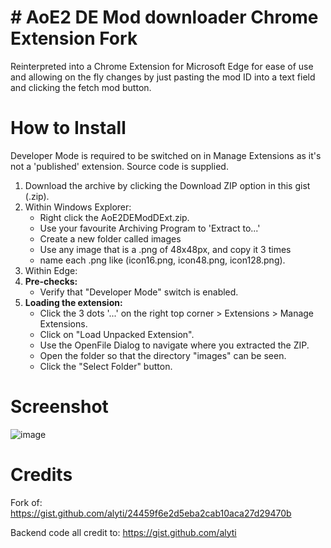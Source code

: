 # # AoE2 DE Mod downloader Chrome Extension Fork

Reinterpreted into a Chrome Extension for Microsoft Edge for ease of use and allowing on the fly changes by just pasting the mod ID into a text field and clicking the fetch mod button.

# How to Install

Developer Mode is required to be switched on in Manage Extensions as it's not a 'published' extension. Source code is supplied.

 1. Download the archive by clicking the Download ZIP option in this gist (.zip).
 2. Within Windows Explorer:
	 - Right click the AoE2DEModDExt.zip.
	 - Use your favourite Archiving Program to 'Extract to...'
	 - Create a new folder called images
	 - Use any image that is a .png of 48x48px, and copy it 3 times
	 - name each .png like (icon16.png, icon48.png, icon128.png).
 3. Within Edge:
 4. **Pre-checks:**
	 - Verify that "Developer Mode" switch is enabled.
 5. **Loading the extension:**
	 - Click the 3 dots '...' on the right top corner > Extensions > Manage Extensions.
	 - Click on "Load Unpacked Extension".
	 - Use the OpenFile Dialog to navigate where you extracted the ZIP.
	 - Open the folder so that the directory "images" can be seen.
	 - Click the "Select Folder" button.

# Screenshot
![image](https://gist.github.com/user-attachments/assets/57fe1600-3264-40b2-82ef-34768254b774)


# Credits
Fork of: https://gist.github.com/alyti/24459f6e2d5eba2cab10aca27d29470b

Backend code all credit to: https://gist.github.com/alyti